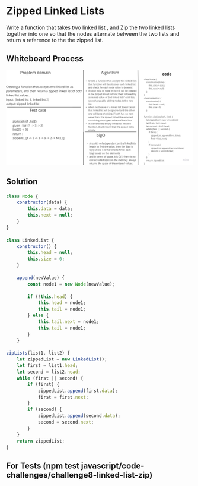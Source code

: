 # Zipped Linked Lists 

Write a function  that takes two linked list , and Zip the two linked lists together into one so that the nodes alternate between the two lists and return a reference to the the zipped list.

## Whiteboard Process

![Linked list white board](./white-bord.jpg)

## Solution

``` javascript
class Node {
    constructor(data) {
        this.data = data;
        this.next = null;
    }
}

class LinkedList {
    constructor() {
        this.head = null;
        this.size = 0;
    }

    append(newValue) {
        const node1 = new Node(newValue);

        if (!this.head) {
            this.head = node1;
            this.tail = node1;
        } else {
            this.tail.next = node1;
            this.tail = node1;
        }
    }

zipLists(list1, list2) {
    let zippedList = new LinkedList();
    let first = list1.head;
    let second = list2.head;
    while (first || second) {
        if (first) {
            zippedList.append(first.data);
            first = first.next;
        }
        if (second) {
            zippedList.append(second.data);
            second = second.next;
        }
    }
    return zippedList;
}


```

## For Tests (npm test javascript/code-challenges/challenge8-linked-list-zip)

